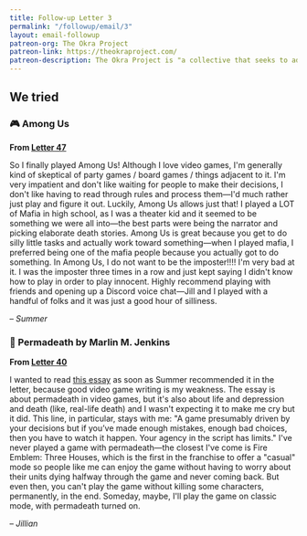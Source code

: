 ```yaml
---
title: Follow-up Letter 3
permalink: "/followup/email/3"
layout: email-followup
patreon-org: The Okra Project
patreon-link: https://theokraproject.com/
patreon-description: The Okra Project is "a collective that seeks to address the global crisis faced by Black Trans people by bringing home cooked, healthy, and culturally specific meals and resources to Black Trans People wherever we can reach them." A full session is $90—help us get there!
---
```


## We tried

### 🎮 Among Us

**From [Letter 47](https://letterstosummer.com/47/)**

So I finally played Among Us! Although I love video games, I'm generally kind of skeptical of party games / board games / things adjacent to it. I'm very impatient and don't like waiting for people to make their decisions, I don't like having to read through rules and process them—I'd much rather just play and figure it out. Luckily, Among Us allows just that! I played a LOT of Mafia in high school, as I was a theater kid and it seemed to be something we were all into—the best parts were being the narrator and picking elaborate death stories. Among Us is great because you get to do silly little tasks and actually work toward something—when I played mafia, I preferred being one of the mafia people because you actually got to do something. In Among Us, I do not want to be the imposter!!!! I'm very bad at it. I was the imposter three times in a row and just kept saying I didn't know how to play in order to play innocent. Highly recommend playing with friends and opening up a Discord voice chat—Jill and I played with a handful of folks and it was just a good hour of silliness.

– *Summer*

### 🔗 Permadeath by Marlin M. Jenkins

**From [Letter 40](https://letterstosummer.com/40)**

I wanted to read [this essay](https://therumpus.net/2020/06/permadeath/) as soon as Summer recommended it in the letter, because good video game writing is my weakness. The essay is about permadeath in video games, but it's also about life and depression and death (like, real-life death) and I wasn't expecting it to make me cry but it did. This line, in particular, stays with me: "A game presumably driven by your decisions but if you’ve made enough mistakes, enough bad choices, then you have to watch it happen. Your agency in the script has limits." I've never played a game with permadeath—the closest I've come is Fire Emblem: Three Houses, which is the first in the franchise to offer a "casual" mode so people like me can enjoy the game without having to worry about their units dying halfway through the game and never coming back. But even then, you can't play the game without killing some characters, permanently, in the end. Someday, maybe, I'll play the game on classic mode, with permadeath turned on.

– *Jillian*
